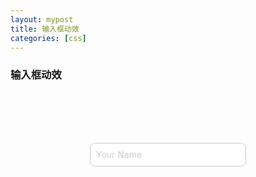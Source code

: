 ```yaml
---
layout: mypost
title: 输入框动效
categories: [css]
---
```



### 输入框动效

<div class="contain">
    <div class="input-box">
        <input type="text" required>
        <span>Your Name</span>
    </div>
</div>

<style>

.contain{
    display: flex;
    justify-content: center;
    align-items: center;
    height: 200px;
    width: 100%;
}

.input-box {
    position: relative;
    width: 250px;

}

.input-box input {
    width: 100%;
    border: 1px solid #ccc;
    border-radius: 8px;
    padding: 10px;
    font-size: 1em;
    outline: none;
}

.input-box span {
    position: absolute;
    left: 0;
    top: 0;
    padding: 10px;
    font-size: 1em;
    pointer-events: none;
    color: #ccc;
    transition: all 0.5s;
}

.input-box input:valid ~ span, .input-box input:focus ~ span {
    color: orange;
    transform: translateX(10px) translateY(-7px);
    font-size: 0.65em;
    padding: 0 10px;
    background-color: #fff;
}

```html
<button class="light-circle">发光圆形</button>
<style>

.input-box {
    position: relative;
    width: 250px;

}

.input-box input {
    width: 100%;
    border: 1px solid #ccc;
    border-radius: 8px;
    padding: 10px;
    font-size: 1em;
    outline: none;
}

.input-box span {
    position: absolute;
    left: 0;
    top: 0;
    padding: 10px;
    font-size: 1em;
    pointer-events: none;
    color: #ccc;
    transition: all 0.5s;
}

.input-box input:valid ~ span, .input-box input:focus ~ span {
    color: orange;
    transform: translateX(10px) translateY(-7px);
    font-size: 0.65em;
    padding: 0 10px;
    background-color: #fff;
}

</style>
```

